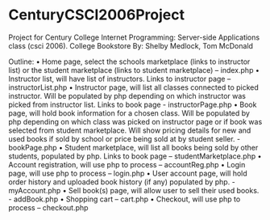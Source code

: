 # CenturyCSCI2006Project
Project for Century College Internet Programming: Server-side Applications class (csci 2006).
College Bookstore
By: Shelby Medlock, Tom McDonald

Outline:
    • Home page, select the schools marketplace (links to instructor list) or the student marketplace (links to student marketplace) – index.php
    • Instructor list, will have list of instructors. Links to instructor page – instructorList.php
    • Instructor page, will list all classes connected to picked instructor. Will be populated by php depending on which instructor was picked from instructor list. Links to book page - instructorPage.php
    • Book page, will hold book information for a chosen class. Will be populated by php depending on which class was picked on instructor page or if book was selected from student marketplace. Will show pricing details for new and used books if sold by school or price being sold at by student seller. - bookPage.php
    • Student marketplace, will list all books being sold by other students, populated by php. Links to book page – studentMarketplace.php
    • Account registration, will use php to process – accountReg.php
    • Login page, will use php to process – login.php
    • User account page, will hold order history and uploaded book history (if any) populated by php. - myAccount.php
    • Sell book(s) page, will allow user to sell their used books. - addBook.php
    • Shopping cart – cart.php
    • Checkout, will use php to process – checkout.php
